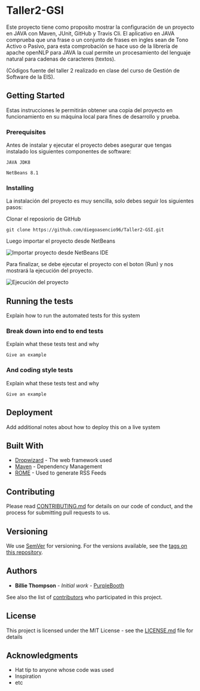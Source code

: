 # Taller2-GSI

Este proyecto tiene como proposito mostrar la configuración de un proyecto en JAVA con Maven, JUnit, GitHub y Travis Cli. El aplicativo en JAVA comprueba que una frase o un conjunto de frases en ingles sean de Tono Activo o Pasivo, para esta comprobación se hace uso de la librería de apache openNLP para JAVA la cual permite un procesamiento del lenguaje natural para cadenas de caracteres (textos). 

(Códigos fuente del taller 2 realizado en clase del curso de Gestión de Software de la EIS).


## Getting Started

Estas instrucciones le permitirán obtener una copia del proyecto en funcionamiento en su máquina local para fines de desarrollo y prueba.

### Prerequisites

Antes de instalar y ejecutar el proyecto debes asegurar que tengas instalado los siguientes componentes de software:

```
JAVA JDK8
```
```
NetBeans 8.1 
```

### Installing

La instalación del proyecto es muy sencilla, solo debes seguir los siguientes pasos:

Clonar el reposiorio de GitHub

```
git clone https://github.com/diegoasencio96/Taller2-GSI.git
```

Luego importar el proyecto desde NetBeans

![Importar proyecto desde NetBeans IDE](https://image.ibb.co/khmOZd/abrirproyecto.jpg)


Para finalizar, se debe ejecutar el proyecto con el boton (Run) y nos mostrará la ejecución del proyecto.

![Ejecución del proyecto](https://image.ibb.co/maUXSy/proyecto1.jpg)


## Running the tests

Explain how to run the automated tests for this system

### Break down into end to end tests

Explain what these tests test and why

```
Give an example
```

### And coding style tests

Explain what these tests test and why

```
Give an example
```

## Deployment

Add additional notes about how to deploy this on a live system

## Built With

* [Dropwizard](http://www.dropwizard.io/1.0.2/docs/) - The web framework used
* [Maven](https://maven.apache.org/) - Dependency Management
* [ROME](https://rometools.github.io/rome/) - Used to generate RSS Feeds

## Contributing

Please read [CONTRIBUTING.md](https://gist.github.com/PurpleBooth/b24679402957c63ec426) for details on our code of conduct, and the process for submitting pull requests to us.

## Versioning

We use [SemVer](http://semver.org/) for versioning. For the versions available, see the [tags on this repository](https://github.com/your/project/tags). 

## Authors

* **Billie Thompson** - *Initial work* - [PurpleBooth](https://github.com/PurpleBooth)

See also the list of [contributors](https://github.com/your/project/contributors) who participated in this project.

## License

This project is licensed under the MIT License - see the [LICENSE.md](LICENSE.md) file for details

## Acknowledgments

* Hat tip to anyone whose code was used
* Inspiration
* etc
